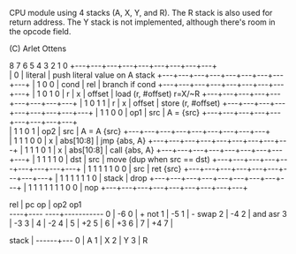 CPU module using 4 stacks (A, X, Y, and R). The R stack is also used
for return address. The Y stack is not implemented, although there's 
room in the opcode field.

(C) Arlet Ottens

  8   7   6   5   4   3   2   1   0
+---+---+---+---+---+---+---+---+---+	
| 0 |            literal            |   push literal value on A stack
+---+---+---+---+---+---+---+---+---+ 
| 1   0   0 |   cond    |    rel    |   branch if cond
+---+---+---+---+---+---+---+---+---+
| 1   0   1   0 | r | x |   offset  |   load (r, #offset)  r=X/~R
+---+---+---+---+---+---+---+---+---+
| 1   0   1   1 | r | x |   offset  |   store (r, #offset)
+---+---+---+---+---+---+---+---+---+
| 1   1   0   0 |    op1    |  src  |   A = <op1> {src}
+---+---+---+---+---+---+---+---+---+	
| 1   1   0   1 |    op2    |  src  |   A = A <op2> {src}
+---+---+---+---+---+---+---+---+---+	
| 1   1   1   0   0 | x | abs[10:8] |   jmp {abs, A}
+---+---+---+---+---+---+---+---+---+ 
| 1   1   1   0   1 | x | abs[10:8] |   call {abs, A}
+---+---+---+---+---+---+---+---+---+
| 1   1   1   1   0 |  dst  |  src  |   move (dup when src == dst)
+---+---+---+---+---+---+---+---+---+
| 1   1   1   1   1   0   0 |  src  |   ret {src}
+---+---+---+---+---+---+---+---+---+
| 1   1   1   1   1   1   0 | stack |   drop 
+---+---+---+---+---+---+---+---+---+
| 1   1   1   1   1   1   1   0   0 |   nop 
+---+---+---+---+---+---+---+---+---+

rel | pc			 op | op2    op1  
----+----			----+-----------
0   | -6                       0 |  +     not 
1   | -5                       1 |  -     swap 
2   | -4                       2 | and    asr 
3   | -3                       3 | 
4   | -2                       4 | 
5   | +2                       5 |
6   | +3                       6 |
7   | +4                       7 |

stack |
------+---
0     | A
1     | X
2     | Y
3     | R
